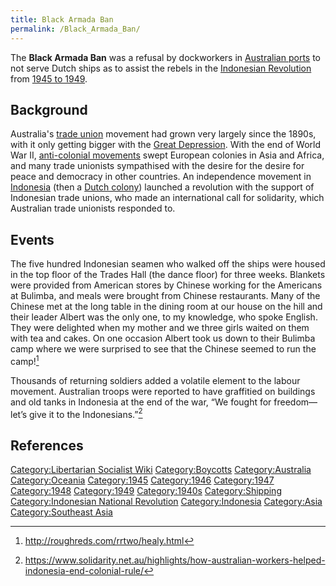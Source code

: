 ```yaml
---
title: Black Armada Ban
permalink: /Black_Armada_Ban/
---
```


The **Black Armada Ban** was a refusal by dockworkers in [Australian
ports](Australia "wikilink") to not serve Dutch ships as to assist the
rebels in the [Indonesian
Revolution](Indonesian_National_Revolution "wikilink") from [1945 to
1949](Timeline_of_Libertarian_Socialism_in_Oceania "wikilink").

## Background

Australia's [trade union](Trade_Union "wikilink") movement had grown
very largely since the 1890s, with it only getting bigger with the
[Great Depression](Great_Depression "wikilink"). With the end of World
War II, [anti-colonial movements](Anti-Colonialism "wikilink") swept
European colonies in Asia and Africa, and many trade unionists
sympathised with the desire for the desire for peace and democracy in
other countries. An independence movement in
[Indonesia](Indonesia "wikilink") (then a [Dutch
colony](Dutch_Empire "wikilink")) launched a revolution with the support
of Indonesian trade unions, who made an international call for
solidarity, which Australian trade unionists responded to.

## Events

The five hundred Indonesian seamen who walked off the ships were housed
in the top floor of the Trades Hall (the dance floor) for three weeks.
Blankets were provided from American stores by Chinese working for the
Americans at Bulimba, and meals were brought from Chinese restaurants.
Many of the Chinese met at the long table in the dining room at our
house on the hill and their leader Albert was the only one, to my
knowledge, who spoke English. They were delighted when my mother and we
three girls waited on them with tea and cakes. On one occasion Albert
took us down to their Bulimba camp where we were surprised to see that
the Chinese seemed to run the camp![^1]

Thousands of returning soldiers added a volatile element to the labour
movement. Australian troops were reported to have graffitied on
buildings and old tanks in Indonesia at the end of the war, “We fought
for freedom—let’s give it to the Indonesians.”[^2]

## References

<references />

[Category:Libertarian Socialist
Wiki](Category:Libertarian_Socialist_Wiki "wikilink")
[Category:Boycotts](Category:Boycotts "wikilink")
[Category:Australia](Category:Australia "wikilink")
[Category:Oceania](Category:Oceania "wikilink")
[Category:1945](Category:1945 "wikilink")
[Category:1946](Category:1946 "wikilink")
[Category:1947](Category:1947 "wikilink")
[Category:1948](Category:1948 "wikilink")
[Category:1949](Category:1949 "wikilink")
[Category:1940s](Category:1940s "wikilink")
[Category:Shipping](Category:Shipping "wikilink") [Category:Indonesian
National Revolution](Category:Indonesian_National_Revolution "wikilink")
[Category:Indonesia](Category:Indonesia "wikilink")
[Category:Asia](Category:Asia "wikilink") [Category:Southeast
Asia](Category:Southeast_Asia "wikilink")

[^1]: <http://roughreds.com/rrtwo/healy.html>

[^2]: <https://www.solidarity.net.au/highlights/how-australian-workers-helped-indonesia-end-colonial-rule/>
